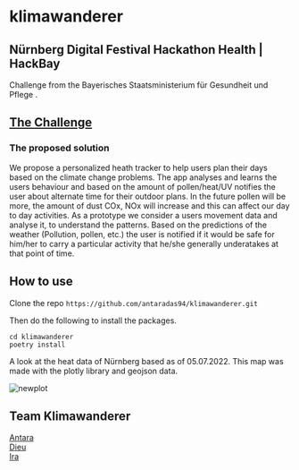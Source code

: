 # klimawanderer


## Nürnberg Digital Festival Hackathon Health | HackBay
Challenge from the Bayerisches Staatsministerium für Gesundheit und Pflege .

## [The Challenge](https://nuernberg.digital/programm-2022/programmuebersicht/details/health-hackday.html?mc_cid=15839485e6&mc_eid=35046091ed)
### The proposed solution
We propose a personalized heath tracker to help users plan their days based on the climate change problems. The app analyses and learns the users behaviour and based on the amount of pollen/heat/UV notifies the user about alternate time for their outdoor plans. In the future pollen will be more, the amount of dust COx, NOx will increase and this can affect our day to day activities.
As a prototype we consider a users movement data and analyse it, to understand the patterns. Based on the predictions of the weather (Pollution, pollen, etc.) the user is notified if it would be safe for him/her to carry a particular activity that he/she generally underatakes at that point of time. 


## How to use

Clone the repo
`https://github.com/antaradas94/klimawanderer.git`

Then do the following to install the packages.

```
cd klimawanderer
poetry install
```

A look at the heat data of Nürnberg based as of 05.07.2022. This map was made with the plotly library and geojson data.

![newplot](https://user-images.githubusercontent.com/29475679/178160815-ab1955d4-eab9-4139-87e7-80feec8aaedc.png)



## Team Klimawanderer 
[Antara](https://github.com/antaradas94) <br />
[Dieu](https://github.com/dieunik) <br />
[Ira](https://github.com/Ira-Sim/) <br />
